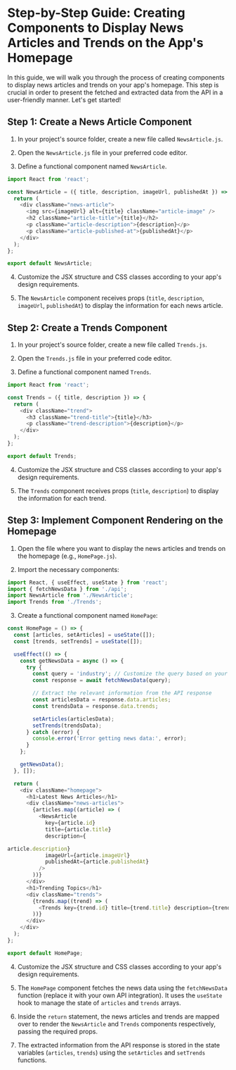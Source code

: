 # Step-by-Step Guide: Creating Components to Display News Articles and Trends on the App's Homepage

In this guide, we will walk you through the process of creating components to display news articles and trends on your app's homepage. This step is crucial in order to present the fetched and extracted data from the API in a user-friendly manner. Let's get started!

## Step 1: Create a News Article Component

1. In your project's source folder, create a new file called `NewsArticle.js`.

2. Open the `NewsArticle.js` file in your preferred code editor.

3. Define a functional component named `NewsArticle`.

```javascript
import React from 'react';

const NewsArticle = ({ title, description, imageUrl, publishedAt }) => {
  return (
    <div className="news-article">
      <img src={imageUrl} alt={title} className="article-image" />
      <h2 className="article-title">{title}</h2>
      <p className="article-description">{description}</p>
      <p className="article-published-at">{publishedAt}</p>
    </div>
  );
};

export default NewsArticle;
```

4. Customize the JSX structure and CSS classes according to your app's design requirements.

5. The `NewsArticle` component receives props (`title`, `description`, `imageUrl`, `publishedAt`) to display the information for each news article.

## Step 2: Create a Trends Component

1. In your project's source folder, create a new file called `Trends.js`.

2. Open the `Trends.js` file in your preferred code editor.

3. Define a functional component named `Trends`.

```javascript
import React from 'react';

const Trends = ({ title, description }) => {
  return (
    <div className="trend">
      <h3 className="trend-title">{title}</h3>
      <p className="trend-description">{description}</p>
    </div>
  );
};

export default Trends;
```

4. Customize the JSX structure and CSS classes according to your app's design requirements.

5. The `Trends` component receives props (`title`, `description`) to display the information for each trend.

## Step 3: Implement Component Rendering on the Homepage

1. Open the file where you want to display the news articles and trends on the homepage (e.g., `HomePage.js`).

2. Import the necessary components:

```javascript
import React, { useEffect, useState } from 'react';
import { fetchNewsData } from './api';
import NewsArticle from './NewsArticle';
import Trends from './Trends';
```

3. Create a functional component named `HomePage`:

```javascript
const HomePage = () => {
  const [articles, setArticles] = useState([]);
  const [trends, setTrends] = useState([]);

  useEffect(() => {
    const getNewsData = async () => {
      try {
        const query = 'industry'; // Customize the query based on your requirements
        const response = await fetchNewsData(query);

        // Extract the relevant information from the API response
        const articlesData = response.data.articles;
        const trendsData = response.data.trends;

        setArticles(articlesData);
        setTrends(trendsData);
      } catch (error) {
        console.error('Error getting news data:', error);
      }
    };

    getNewsData();
  }, []);

  return (
    <div className="homepage">
      <h1>Latest News Articles</h1>
      <div className="news-articles">
        {articles.map((article) => (
          <NewsArticle
            key={article.id}
            title={article.title}
            description={

article.description}
            imageUrl={article.imageUrl}
            publishedAt={article.publishedAt}
          />
        ))}
      </div>
      <h1>Trending Topics</h1>
      <div className="trends">
        {trends.map((trend) => (
          <Trends key={trend.id} title={trend.title} description={trend.description} />
        ))}
      </div>
    </div>
  );
};

export default HomePage;
```

4. Customize the JSX structure and CSS classes according to your app's design requirements.

5. The `HomePage` component fetches the news data using the `fetchNewsData` function (replace it with your own API integration). It uses the `useState` hook to manage the state of `articles` and `trends` arrays.

6. Inside the `return` statement, the news articles and trends are mapped over to render the `NewsArticle` and `Trends` components respectively, passing the required props.

7. The extracted information from the API response is stored in the state variables (`articles`, `trends`) using the `setArticles` and `setTrends` functions.
